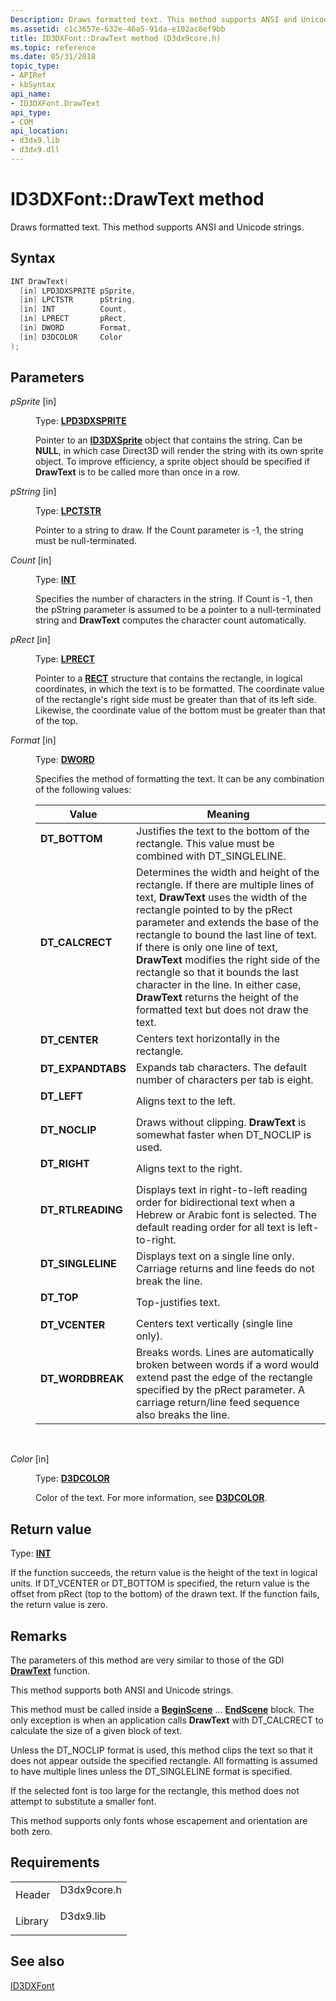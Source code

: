 ```yaml
---
Description: Draws formatted text. This method supports ANSI and Unicode strings.
ms.assetid: c1c3657e-632e-46a5-91da-e102ac8ef9bb
title: ID3DXFont::DrawText method (D3dx9core.h)
ms.topic: reference
ms.date: 05/31/2018
topic_type:
- APIRef
- kbSyntax
api_name:
- ID3DXFont.DrawText
api_type:
- COM
api_location:
- d3dx9.lib
- d3dx9.dll
---
```


# ID3DXFont::DrawText method

Draws formatted text. This method supports ANSI and Unicode strings.

## Syntax


```C++
INT DrawText(
  [in] LPD3DXSPRITE pSprite,
  [in] LPCTSTR      pString,
  [in] INT          Count,
  [in] LPRECT       pRect,
  [in] DWORD        Format,
  [in] D3DCOLOR     Color
);
```



## Parameters

<dl> <dt>

*pSprite* \[in\]
</dt> <dd>

Type: **[**LPD3DXSPRITE**](id3dxsprite.md)**

Pointer to an [**ID3DXSprite**](id3dxsprite.md) object that contains the string. Can be **NULL**, in which case Direct3D will render the string with its own sprite object. To improve efficiency, a sprite object should be specified if **DrawText** is to be called more than once in a row.

</dd> <dt>

*pString* \[in\]
</dt> <dd>

Type: **[**LPCTSTR**](https://msdn.microsoft.com/library/Aa383751(v=VS.85).aspx)**

Pointer to a string to draw. If the Count parameter is -1, the string must be null-terminated.

</dd> <dt>

*Count* \[in\]
</dt> <dd>

Type: **[**INT**](https://msdn.microsoft.com/library/Aa383751(v=VS.85).aspx)**

Specifies the number of characters in the string. If Count is -1, then the pString parameter is assumed to be a pointer to a null-terminated string and **DrawText** computes the character count automatically.

</dd> <dt>

*pRect* \[in\]
</dt> <dd>

Type: **[**LPRECT**](https://msdn.microsoft.com/library/Aa383751(v=VS.85).aspx)**

Pointer to a [**RECT**](https://msdn.microsoft.com/library/Dd162897(v=VS.85).aspx) structure that contains the rectangle, in logical coordinates, in which the text is to be formatted. The coordinate value of the rectangle's right side must be greater than that of its left side. Likewise, the coordinate value of the bottom must be greater than that of the top.

</dd> <dt>

*Format* \[in\]
</dt> <dd>

Type: **[**DWORD**](https://msdn.microsoft.com/library/Aa383751(v=VS.85).aspx)**

Specifies the method of formatting the text. It can be any combination of the following values:



| Value                                                                                                                                                         | Meaning                                                                                                                                                                                                                                                                                                                                                                                                                                                                                             |
|---------------------------------------------------------------------------------------------------------------------------------------------------------------|-----------------------------------------------------------------------------------------------------------------------------------------------------------------------------------------------------------------------------------------------------------------------------------------------------------------------------------------------------------------------------------------------------------------------------------------------------------------------------------------------------|
| <span id="DT_BOTTOM"></span><span id="dt_bottom"></span><dl> <dt>**DT\_BOTTOM**</dt> </dl>             | Justifies the text to the bottom of the rectangle. This value must be combined with DT\_SINGLELINE.<br/>                                                                                                                                                                                                                                                                                                                                                                                      |
| <span id="DT_CALCRECT"></span><span id="dt_calcrect"></span><dl> <dt>**DT\_CALCRECT**</dt> </dl>       | Determines the width and height of the rectangle. If there are multiple lines of text, **DrawText** uses the width of the rectangle pointed to by the pRect parameter and extends the base of the rectangle to bound the last line of text. If there is only one line of text, **DrawText** modifies the right side of the rectangle so that it bounds the last character in the line. In either case, **DrawText** returns the height of the formatted text but does not draw the text.<br/> |
| <span id="DT_CENTER"></span><span id="dt_center"></span><dl> <dt>**DT\_CENTER**</dt> </dl>             | Centers text horizontally in the rectangle.<br/>                                                                                                                                                                                                                                                                                                                                                                                                                                              |
| <span id="DT_EXPANDTABS"></span><span id="dt_expandtabs"></span><dl> <dt>**DT\_EXPANDTABS**</dt> </dl> | Expands tab characters. The default number of characters per tab is eight.<br/>                                                                                                                                                                                                                                                                                                                                                                                                               |
| <span id="DT_LEFT"></span><span id="dt_left"></span><dl> <dt>**DT\_LEFT**</dt> </dl>                   | Aligns text to the left.<br/>                                                                                                                                                                                                                                                                                                                                                                                                                                                                 |
| <span id="DT_NOCLIP"></span><span id="dt_noclip"></span><dl> <dt>**DT\_NOCLIP**</dt> </dl>             | Draws without clipping. **DrawText** is somewhat faster when DT\_NOCLIP is used.<br/>                                                                                                                                                                                                                                                                                                                                                                                                         |
| <span id="DT_RIGHT"></span><span id="dt_right"></span><dl> <dt>**DT\_RIGHT**</dt> </dl>                | Aligns text to the right.<br/>                                                                                                                                                                                                                                                                                                                                                                                                                                                                |
| <span id="DT_RTLREADING"></span><span id="dt_rtlreading"></span><dl> <dt>**DT\_RTLREADING**</dt> </dl> | Displays text in right-to-left reading order for bidirectional text when a Hebrew or Arabic font is selected. The default reading order for all text is left-to-right.<br/>                                                                                                                                                                                                                                                                                                                   |
| <span id="DT_SINGLELINE"></span><span id="dt_singleline"></span><dl> <dt>**DT\_SINGLELINE**</dt> </dl> | Displays text on a single line only. Carriage returns and line feeds do not break the line.<br/>                                                                                                                                                                                                                                                                                                                                                                                              |
| <span id="DT_TOP"></span><span id="dt_top"></span><dl> <dt>**DT\_TOP**</dt> </dl>                      | Top-justifies text.<br/>                                                                                                                                                                                                                                                                                                                                                                                                                                                                      |
| <span id="DT_VCENTER"></span><span id="dt_vcenter"></span><dl> <dt>**DT\_VCENTER**</dt> </dl>          | Centers text vertically (single line only).<br/>                                                                                                                                                                                                                                                                                                                                                                                                                                              |
| <span id="DT_WORDBREAK"></span><span id="dt_wordbreak"></span><dl> <dt>**DT\_WORDBREAK**</dt> </dl>    | Breaks words. Lines are automatically broken between words if a word would extend past the edge of the rectangle specified by the pRect parameter. A carriage return/line feed sequence also breaks the line.<br/>                                                                                                                                                                                                                                                                            |



 

</dd> <dt>

*Color* \[in\]
</dt> <dd>

Type: **[**D3DCOLOR**](d3dcolor.md)**

Color of the text. For more information, see [**D3DCOLOR**](d3dcolor.md).

</dd> </dl>

## Return value

Type: **[**INT**](https://msdn.microsoft.com/library/Aa383751(v=VS.85).aspx)**

If the function succeeds, the return value is the height of the text in logical units. If DT\_VCENTER or DT\_BOTTOM is specified, the return value is the offset from pRect (top to the bottom) of the drawn text. If the function fails, the return value is zero.

## Remarks

The parameters of this method are very similar to those of the GDI [**DrawText**](https://msdn.microsoft.com/library/Dd162498(v=VS.85).aspx) function.

This method supports both ANSI and Unicode strings.

This method must be called inside a [**BeginScene**](/windows/desktop/api) ... [**EndScene**](https://msdn.microsoft.com/library/Bb174375(v=VS.85).aspx) block. The only exception is when an application calls **DrawText** with DT\_CALCRECT to calculate the size of a given block of text.

Unless the DT\_NOCLIP format is used, this method clips the text so that it does not appear outside the specified rectangle. All formatting is assumed to have multiple lines unless the DT\_SINGLELINE format is specified.

If the selected font is too large for the rectangle, this method does not attempt to substitute a smaller font.

This method supports only fonts whose escapement and orientation are both zero.

## Requirements



|                    |                                                                                        |
|--------------------|----------------------------------------------------------------------------------------|
| Header<br/>  | <dl> <dt>D3dx9core.h</dt> </dl> |
| Library<br/> | <dl> <dt>D3dx9.lib</dt> </dl>   |



## See also

<dl> <dt>

[ID3DXFont](id3dxfont.md)
</dt> </dl>

 

 




